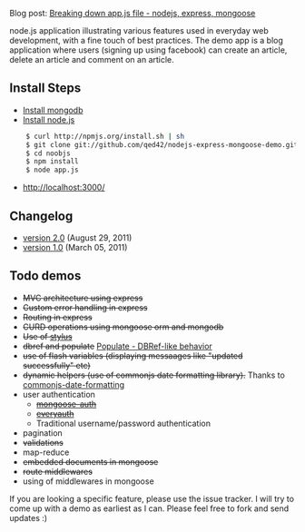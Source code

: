 Blog post:
[Breaking down app.js file - nodejs, express, mongoose](http://madhums.tumblr.com/post/27521420404/breaking-down-app-js-file-nodejs-express-mongoose)

node.js application illustrating various features used in everyday web development, with a fine touch of best practices. The demo app is a blog application where users (signing up using facebook) can create an article, delete an article and comment on an article.

## Install Steps
  * [Install mongodb](http://www.mongodb.org/display/DOCS/Building+for+Linux)
  * [Install node.js](https://github.com/joyent/node/wiki/Installation)

```sh
    $ curl http://npmjs.org/install.sh | sh
    $ git clone git://github.com/qed42/nodejs-express-mongoose-demo.git noobjs
    $ cd noobjs
    $ npm install
    $ node app.js
```

  * [http://localhost:3000/](http://localhost:3000/)

## Changelog
  * [version 2.0](https://github.com/qed42/nodejs-express-mongoose-demo/compare/v1.0...v2.0) (August 29, 2011)
  * [version 1.0](https://github.com/qed42/nodejs-express-mongoose-demo/commit/28d800dc4c794080ec34138be6358e5f05b34d37) (March 05, 2011)

## Todo demos
  * <del>MVC architecture using express</del>
  * <del>Custom error handling in express</del>
  * <del>Routing in express</del>
  * <del>CURD operations using mongoose orm and mongodb</del>
  * <del>Use of [stylus](http://learnboost.github.com/stylus/)</del>
  * <del>dbref and populate</del> [Populate - DBRef-like behavior](http://mongoosejs.com/docs/populate.html)
  * <del>use of flash variables (displaying messaages like "updated successfully" etc)</del>
  * <del>dynamic helpers (use of commonjs date formatting library).</del> Thanks to [commonjs-date-formatting](https://github.com/loopj/commonjs-date-formatting)
  * user authentication
    * <del>[mongoose-auth](https://github.com/bnoguchi/mongoose-auth)</del>
    * <del>[everyauth](https://github.com/bnoguchi/everyauth)</del>
    * Traditional username/password authentication
  * pagination
  * <del>validations</del>
  * map-reduce
  * <del>embedded documents in mongoose</del>
  * <del>route middlewares</del>
  * using of middlewares in mongoose

If you are looking a specific feature, please use the issue tracker. I will try to come up with a demo as earliest as I can. Please feel free to fork and send updates :)
